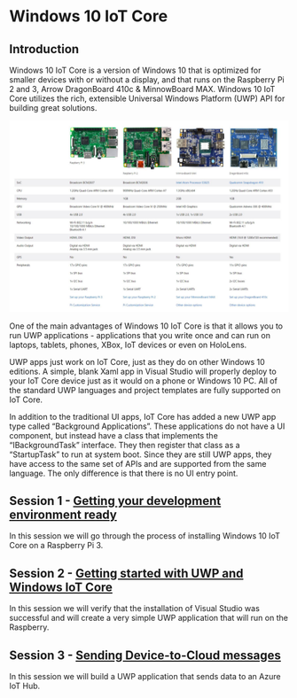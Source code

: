 Windows 10 IoT Core
===================

Introduction
------------

Windows 10 IoT Core is a version of Windows 10 that is optimized for smaller devices with or without a display, and that runs on the Raspberry Pi 2 and 3, Arrow DragonBoard 410c & MinnowBoard MAX. Windows 10 IoT Core utilizes the rich, extensible Universal Windows Platform (UWP) API for building great solutions.  

![](media/win-iot-boards.JPG)

One of the main advantages of Windows 10 IoT Core is that it allows you to run UWP applications - applications that you write once and can run on laptops, tablets, phones, XBox, IoT devices or even on HoloLens.

UWP apps just work on IoT Core, just as they do on other Windows 10 editions. A simple, blank Xaml app in Visual Studio will properly deploy to your IoT Core device just as it would on a phone or Windows 10 PC. All of the standard UWP languages and project templates are fully supported on IoT Core.

In addition to the traditional UI apps, IoT Core has added a new UWP app type called “Background Applications”. These applications do not have a UI component, but instead have a class that implements the “IBackgroundTask” interface. They then register that class as a “StartupTask” to run at system boot. Since they are still UWP apps, they have access to the same set of APIs and are supported from the same language. The only difference is that there is no UI entry point.


Session 1 - [Getting your development environment ready](session01/readme.md)
-----------------------------------------------------------------------------

In this session we will go through the process of installing Windows 10 IoT Core on a Raspberry Pi 3.

Session 2 - [Getting started with UWP and Windows IoT Core](session02/readme.md)
---------------------------------------------------------------------------------

In this session we will verify that the installation of Visual Studio was successful and will create a very simple UWP application that will run on the Raspberry.

Session 3 - [Sending Device-to-Cloud messages](session03/readme.md)
--------------------------------------------------------------------

In this session we will build a UWP application that sends data to an Azure IoT Hub.
